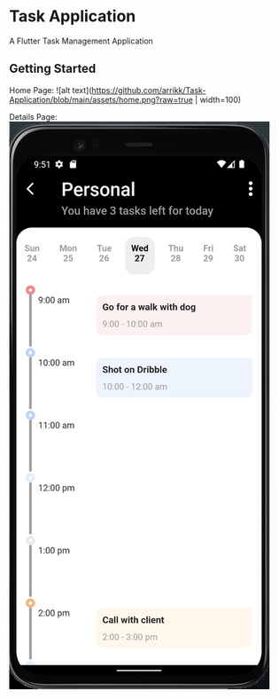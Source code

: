 # Task Application

A Flutter Task Management Application

## Getting Started

Home Page: 
![alt text](https://github.com/arrikk/Task-Application/blob/main/assets/home.png?raw=true | width=100)

Details Page:
![alt text](https://github.com/arrikk/Task-Application/blob/main/assets/details.png?raw=true)
